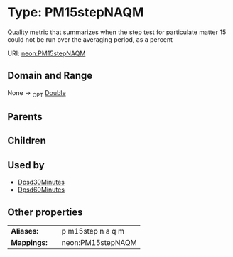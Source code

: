 
# Type: PM15stepNAQM


Quality metric that summarizes when the step test for particulate matter 15 could not be run over the averaging period, as a percent

URI: [neon:PM15stepNAQM](https://data.neonscience.org/PM15stepNAQM)


## Domain and Range

None ->  <sub>OPT</sub> [Double](types/Double.md)

## Parents


## Children


## Used by

 * [Dpsd30Minutes](Dpsd30Minutes.md)
 * [Dpsd60Minutes](Dpsd60Minutes.md)

## Other properties

|  |  |  |
| --- | --- | --- |
| **Aliases:** | | p m15step n a q m |
| **Mappings:** | | neon:PM15stepNAQM |


